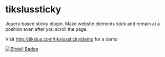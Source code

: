 tikslussticky
=============

Jquery based sticky plugin. Make website elements stick and remain at a position even after you scroll the page.

Visit http://tikslus.com/tikslussticky/demo for a demo


[![Bitdeli Badge](https://d2weczhvl823v0.cloudfront.net/pushpendra10/tikslussticky/trend.png)](https://bitdeli.com/free "Bitdeli Badge")

